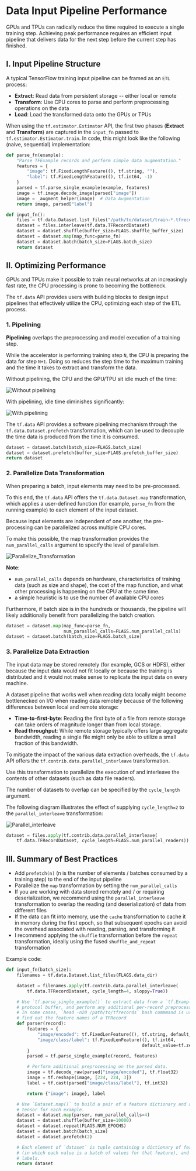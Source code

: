 # Data Input Pipeline Performance

GPUs and TPUs can radically reduce the time required to execute a single training step. Achieving peak performance requires an efficient input pipeline that delivers data for the next step before the current step has finished.

## I. Input Pipeline Structure

A typical TensorFlow training input pipeline can be framed as an `ETL` process:

- **Extract**: Read data from persistent storage -- either local or remote
- **Transform**: Use CPU cores to parse and perform preprocessing operations on the data
- **Load**: Load the transformed data onto the GPUs or TPUs

When using the `tf.estimator.Estimator` API, the first two phases (**Extract** and **Transform**) are captured in the `input_fn` passed to `tf.estimator.Estimator.train`. In code, this might look like the following (naive, sequential) implementation:

```python
def parse_fn(example):
    "Parse TFExample records and perform simple data augmentation."
    features = {
        "image": tf.FixedLengthFeature((), tf.string, ""),
        "label": tf.FixedLengthFeature((), tf.int64, -1)
    }
    parsed = tf.parse_single_example(example, features)
    image = tf.image.decode_image(parsed["image"])
    image = _augment_helper(image)  # Data Augmentation
    return image, parsed["label"]

def input_fn():
    files = tf.data.Dataset.list_files("/path/to/dataset/train-*.tfrecord")
    dataset = files.interleave(tf.data.TFRecordDataset)
    dataset = dataset.shuffle(buffer_size=FLAGS.shuffle_buffer_size)
    dataset = dataset.map(map_func=parse_fn)
    dataset = dataset.batch(batch_size=FLAGS.batch_size)
    return dataset
```

## II. Optimizing Performance

GPUs and TPUs make it possible to train neural networks at an increasingly fast rate, the CPU processing is prone to becoming the bottleneck.

The `tf.data` API provides users with building blocks to design input pipelines that effectively utilize the CPU, optimizing each step of the ETL process.

### 1. Pipelining

**Pipelining** overlaps the preprocessing and model execution of a training step.

While the accelerator is performing training step `N`, the CPU is preparing the data for step `N+1`. Doing so reduces the step time to the maximum training and the time it takes to extract and transform the data.

Without pipelining, the CPU and the GPU/TPU sit idle much of the time:

![Without pipelining](images/datasets_without_pipelining.png)

With pipelining, idle time diminishes significantly:

![With pipelining](images/datasets_with_pipelining.png)

The `tf.data` API provides a software pipelining mechanism through the `tf.data.Dataset.prefetch` transformation, which can be used to decouple the time data is produced from the time it is consumed.

```python
dataset = dataset.batch(batch_size=FLAGS.batch_size)
dataset = dataset.prefetch(buffer_size=FLAGS.prefetch_buffer_size)
return dataset
```

### 2. Parallelize Data Transformation

When preparing a batch, input elements may need to be pre-processed.

To this end, the `tf.data` API offers the `tf.data.Dataset.map` transformation, which applies a user-defined function (for example, `parse_fn` from the running example) to each element of the input dataset.

Because input elements are independent of one another, the pre-processing can be parallelized across multiple CPU cores.

To make this possible, the map transformation provides the `num_parallel_calls` argument to specify the level of parallelism.

![Parallelize_Transformation](images/datasets_parallel_map.png)

**Note**:

- `num_parallel_calls` depends on hardware, characteristics of training data (such as size and shape), the cost of the map function, and what other processing is happening on the CPU at the same time.
- a simple heuristic is to use the number of available CPU cores

Furthermore, if batch size is in the hundreds or thousands, the pipeline will likely additionally benefit from parallelizing the batch creation.

```python
dataset = dataset.map(map_func=parse_fn,
                      num_parasllel_calls=FLAGS.num_parallel_calls)
dataset = dataset.batch(batch_size=FLAGS.batch_size)
```

### 3. Parallelize Data Extraction

The input data may be stored remotely (for example, GCS or HDFS), either because the input data would not fit locally or because the training is distributed and it would not make sense to replicate the input data on every machine.

A dataset pipeline that works well when reading data locally might become bottlenecked on I/O when reading data remotely because of the following differences between local and remote storage:

- **Time-to-first-byte**: Reading the first byte of a file from remote storage can take orders of magnitude longer than from local storage.
- **Read throughput**: While remote storage typically offers large aggregate bandwidth, reading a single file might only be able to utilize a small fraction of this bandwidth.

To mitigate the impact of the various data extraction overheads, the `tf.data` API offers the `tf.contrib.data.parallel_interleave` transformation.

Use this transformation to parallelize the execution of and interleave the contents of other datasets (such as data file readers).

The number of datasets to overlap can be specified by the `cycle_length` argument.

The following diagram illustrates the effect of supplying `cycle_length=2` to the `parallel_interleave` transformation:

![Parallel_interleave](images/datasets_parallel_io.png)

```python
dataset = files.apply(tf.contrib.data.parallel_interleave(
    tf.data.TFRecordDataset, cycle_length=FLAGS.num_parallel_readers))
```

## III. Summary of Best Practices

- Add `prefetch(n)` (n is the number of elements / batches consumed by a training step) to the end of the input pipeline
- Parallelize the `map` transformation by setting the `num_parallel_calls`
- If you are working with data stored remotely and / or requiring deserialization, we recommend using the `parallel_interleave` transformation to overlap the reading (and deserialization) of data from different files
- If the data can fit into memory, use the `cache` transformation to cache it in memory during the first epoch, so that subsequent epochs can avoid the overhead associated with reading, parsing, and transforming it
- I recommend applying the `shuffle` transformation before the `repeat` transformation, ideally using the fused `shuffle_and_repeat` transformation

Example code:

```python
def input_fn(batch_size):
    filenames = tf.data.Dataset.list_files(FLAGS.data_dir)

    dataset = filenames.apply(tf.contrib.data.parallel_interleave(
        tf.data.TFRecordDataset, cycle_length=4, sloppy=True))

    # Use `tf.parse_single_example()` to extract data from a `tf.Example`
    # protocol buffer, and perform any additional per-record preprocessing.
    # In some cases, `head -n20 /path/to/tfrecords` bash commmand is used to
    # find out the feature names of a TFRecord
    def parser(record):
        features = {
            "image/encoded": tf.FixedLenFeature((), tf.string, default_value=""),
            "image/class/label": tf.FixedLenFeature((), tf.int64,
                                                    default_value=tf.zeros([], dtype=tf.int64)),
        }
        parsed = tf.parse_single_example(record, features)

        # Perform additional preprocessing on the parsed data.
        image = tf.decode_raw(parsed["image/encoded"], tf.float32)
        image = tf.reshape(image, [224, 224, 3])
        label = tf.cast(parsed["image/class/label"], tf.int32)

        return {"image": image}, label

    # Use `Dataset.map()` to build a pair of a feature dictionary and a label
    # tensor for each example.
    dataset = dataset.map(parser, num_parallel_calls=4)
    dataset = dataset.shuffle(buffer_size=10000)
    dataset = dataset.repeat(FLAGS.NUM_EPOCHS)
    dataset = dataset.batch(batch_size)
    dataset = dataset.prefetch(2)

    # Each element of `dataset` is tuple containing a dictionary of features
    # (in which each value is a batch of values for that feature), and a batch of
    # labels.
    return dataset
```